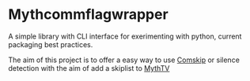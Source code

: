 # Mythcommflagwrapper

A simple library with CLI interface for exerimenting with python, current
packaging best practices.

The aim of this project is to offer a easy way to use [Comskip](https://github.com/erikkaashoek/Comskip) or silence
detection with the aim of add a skiplist to [MythTV](https://www.mythtv.org)